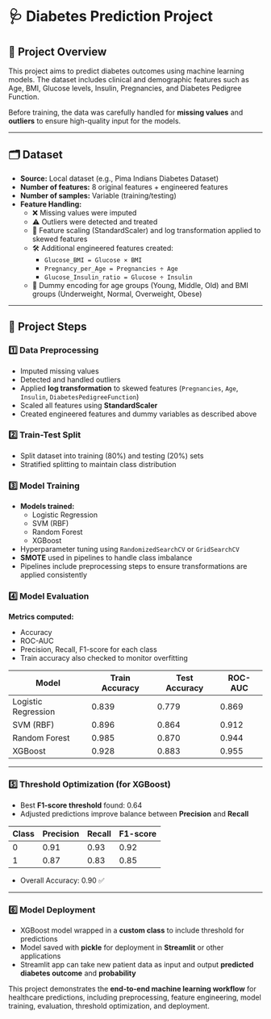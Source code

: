 # 🩺 Diabetes Prediction Project

## 📌 Project Overview
This project aims to predict diabetes outcomes using machine learning models. The dataset includes clinical and demographic features such as Age, BMI, Glucose levels, Insulin, Pregnancies, and Diabetes Pedigree Function.  

Before training, the data was carefully handled for **missing values** and **outliers** to ensure high-quality input for the models.

---

## 🗂️ Dataset
- **Source:** Local dataset (e.g., Pima Indians Diabetes Dataset)  
- **Number of features:** 8 original features + engineered features  
- **Number of samples:** Variable (training/testing)  
- **Feature Handling:**  
  - ❌ Missing values were imputed  
  - ⚠️ Outliers were detected and treated  
  - 📏 Feature scaling (StandardScaler) and log transformation applied to skewed features  
  - 🛠️ Additional engineered features created:  
    - `Glucose_BMI = Glucose × BMI`  
    - `Pregnancy_per_Age = Pregnancies ÷ Age`  
    - `Glucose_Insulin_ratio = Glucose ÷ Insulin`  
  - 👶 Dummy encoding for age groups (Young, Middle, Old) and BMI groups (Underweight, Normal, Overweight, Obese)  

---

## 🚀 Project Steps

### 1️⃣ Data Preprocessing
- Imputed missing values  
- Detected and handled outliers  
- Applied **log transformation** to skewed features (`Pregnancies`, `Age`, `Insulin`, `DiabetesPedigreeFunction`)  
- Scaled all features using **StandardScaler**  
- Created engineered features and dummy variables as described above  

### 2️⃣ Train-Test Split
- Split dataset into training (80%) and testing (20%) sets  
- Stratified splitting to maintain class distribution  

### 3️⃣ Model Training
- **Models trained:**  
  - Logistic Regression  
  - SVM (RBF)  
  - Random Forest  
  - XGBoost  
- Hyperparameter tuning using `RandomizedSearchCV` or `GridSearchCV`  
- **SMOTE** used in pipelines to handle class imbalance  
- Pipelines include preprocessing steps to ensure transformations are applied consistently  

### 4️⃣ Model Evaluation
**Metrics computed:**  
- Accuracy  
- ROC-AUC  
- Precision, Recall, F1-score for each class  
- Train accuracy also checked to monitor overfitting  

| Model               | Train Accuracy | Test Accuracy | ROC-AUC |
|--------------------|----------------|----------------|---------|
| Logistic Regression | 0.839          | 0.779          | 0.869   |
| SVM (RBF)           | 0.896          | 0.864          | 0.912   |
| Random Forest       | 0.985          | 0.870          | 0.944   |
| XGBoost             | 0.928          | 0.883          | 0.955   |

---

### 5️⃣ Threshold Optimization (for XGBoost)
- Best **F1-score threshold** found: 0.64  
- Adjusted predictions improve balance between **Precision** and **Recall**  

| Class | Precision | Recall | F1-score |
|-------|-----------|--------|----------|
| 0     | 0.91      | 0.93   | 0.92     |
| 1     | 0.87      | 0.83   | 0.85     |

- Overall Accuracy: 0.90 ✅  

---

### 6️⃣ Model Deployment
- XGBoost model wrapped in a **custom class** to include threshold for predictions  
- Model saved with **pickle** for deployment in **Streamlit** or other applications  
- Streamlit app can take new patient data as input and output **predicted diabetes outcome** and **probability**


This project demonstrates the **end-to-end machine learning workflow** for healthcare predictions, including preprocessing, feature engineering, model training, evaluation, threshold optimization, and deployment.
